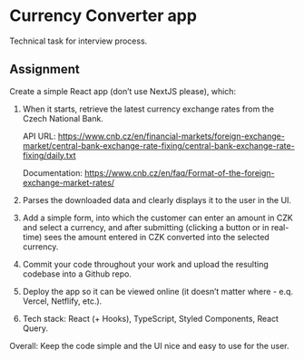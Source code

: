 # Currency Converter app

Technical task for interview process.

## Assignment

Create a simple React app (don’t use NextJS please), which:

1. When it starts, retrieve the latest currency exchange rates from the Czech National Bank.

   API URL: https://www.cnb.cz/en/financial-markets/foreign-exchange-market/central-bank-exchange-rate-fixing/central-bank-exchange-rate-fixing/daily.txt

   Documentation: https://www.cnb.cz/en/faq/Format-of-the-foreign-exchange-market-rates/

2. Parses the downloaded data and clearly displays it to the user in the UI.

3. Add a simple form, into which the customer can enter an amount in CZK and select a currency, and after submitting (clicking a button or in real-time) sees the amount entered in CZK converted into the selected currency.

4. Commit your code throughout your work and upload the resulting codebase into a Github repo.

5. Deploy the app so it can be viewed online (it doesn’t matter where - e.q. Vercel, Netflify, etc.).

6. Tech stack: React (+ Hooks), TypeScript, Styled Components, React Query.

Overall: Keep the code simple and the UI nice and easy to use for the user.

